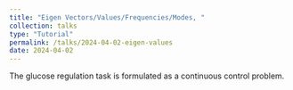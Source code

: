 ```yaml
---
title: "Eigen Vectors/Values/Frequencies/Modes, "
collection: talks
type: "Tutorial"
permalink: /talks/2024-04-02-eigen-values
date: 2024-04-02
---
```

The glucose regulation task is formulated as a continuous control problem. <br>
